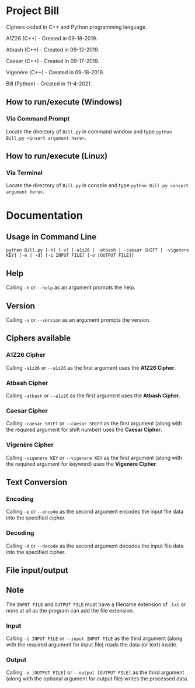# Project Bill
Ciphers coded in C++ and Python programming language.

A1Z26 (C++) - Created in 09-18-2019.

Atbash (C++) - Created in 09-12-2019.

Caesar (C++) - Created in 09-17-2019.

Vigenère (C++) - Created in 09-18-2019.

Bill (Python) - Created in 11-4-2021.

## How to run/execute (Windows)
### Via Command Prompt
Locate the directory of `Bill.py` in command window and type `python Bill.py <insert argument here>`.

## How to run/execute (Linux)
### Via Terminal
Locate the directory of `Bill.py` in console and type `python Bill.py <insert argument here>`.

# Documentation
## Usage in Command Line
`python Bill.py [-h] [-v] [-a1z26 | -atbash | -caesar SHIFT | -vigenere KEY] [-e | -d] [-i INPUT FILE] [-o [OUTPUT FILE]]`

## Help
Calling `-h` or `--help` as an argument prompts the help.

## Version
Calling `-v` or `--version` as an argument prompts the version.

## Ciphers available
### A1Z26 Cipher
Calling `-a1z26` or `--a1z26` as the first argument uses the **A1Z26 Cipher**.

### Atbash Cipher
Calling `-atbash` or `--a1z26` as the first argument uses the **Atbash Cipher**.

### Caesar Cipher
Calling `-caesar SHIFT` or `--caesar SHIFT` as the first argument (along with the required argument for shift number) uses the **Caesar Cipher**.

### Vigenère Cipher
Calling `-vigenere KEY` or `--vigenere KEY` as the first argument (along with the required argument for keyword) uses the **Vigenère Cipher**.

## Text Conversion
### Encoding
Calling `-e` or `--encode` as the second argument encodes the input file data into the specified cipher.

### Decoding
Calling `-d` or `--decode` as the second argument decodes the input file data into the specified cipher.

## File input/output
## Note
The `INPUT FILE` and `OUTPUT FILE` must have a filename extension of `.txt` or none at all as the program can add the file extension.

### Input
Calling `-i INPUT FILE` or `--input INPUT FILE` as the third argument (along with the required argument for input file) reads the data (or text) inside.

### Output
Calling `-o [OUTPUT FILE]` or `--output [OUTPUT FILE]` as the third argument (along with the optional argument for output file) writes the processed data.
